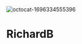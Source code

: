 ![octocat-1696334555396](https://github.com/RichardBock/RichardB/assets/146837420/6fab1fe5-d084-4c1e-81ef-602986e0286f)

# RichardB
